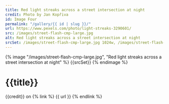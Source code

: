 ```yaml
---
title: Red light streaks across a street intersection at night
credit: Photo by Jan Kopřiva
id: Image Four
permalink: "/gallery/{{ id | slug }}/"
url: https://www.pexels.com/photo/light-streaks-3290601/
src: /images/street-flash-cmp-large.jpg
alt: Red light streaks across a street intersection at night
srcSet: /images/street-flash-cmp-large.jpg 1024w, /images/street-flash-cmp-med.jpg 640w, /images/street-flash-cmp-small.jpg 320w
---
```


{% image "/images/street-flash-cmp-large.jpg", "Red light streaks across a street intersection at night" %}
{{srcSet}}
{% endimage %}

# {{title}}

{{credit}} on {% link %} {{ url }} {% endlink %}